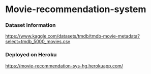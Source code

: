 # Movie-recommendation-system
### Dataset Information 
https://www.kaggle.com/datasets/tmdb/tmdb-movie-metadata?select=tmdb_5000_movies.csv

### Deployed on Heroku 
https://movie-recommendation-sys-hg.herokuapp.com/
